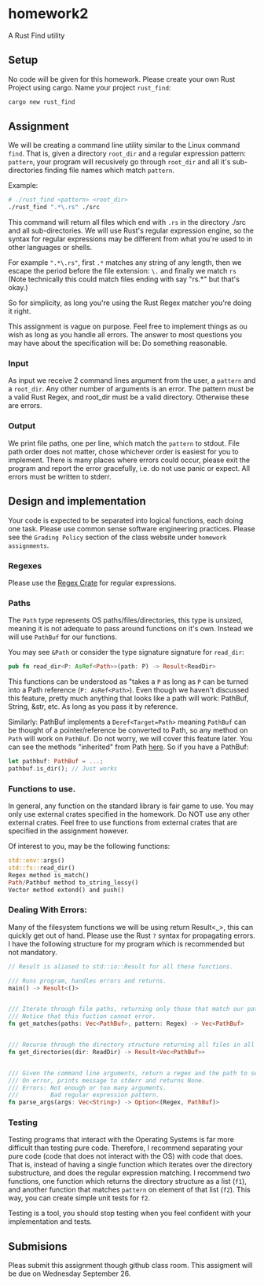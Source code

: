 # homework2
A Rust Find utility

## Setup
No code will be given for this homework. Please create your own Rust Project using cargo. Name your project `rust_find`:

```bash
cargo new rust_find
```

## Assignment
We will be creating a command line utility similar to the Linux command `find`. That is, given a directory `root_dir` and a regular
expression pattern: `pattern`, your program will recusively go through `root_dir` and all it's sub-directories finding file
names which match `pattern`.

Example:
```bash
# ./rust_find <pattern> <root_dir>
./rust_find ".*\.rs" ./src
```

This command will return all files which end with `.rs` in the directory ./src and all sub-directories. We will use Rust's
regular expression engine, so the syntax for regular expressions may be different from what you're used to in other
languages or shells.

For example `".*\.rs"`, first `.*` matches any string of any length, then we escape the period
before the file extension: `\.` and finally we match `rs` (Note technically this could match files ending with say "rs.*"
but that's okay.)

So for simplicity, as long you're using the Rust Regex matcher you're doing it right.

This assignment is vague on purpose. Feel free to implement things as ou wish as long as you handle all errors. The answer to most questions you may have about the specification will be: Do something reasonable.

### Input
As input we receive 2 command lines argument from the user, a `pattern` and a `root_dir`. Any other number of arguments is an error. The pattern must be a valid Rust Regex, and root_dir must be a valid directory. Otherwise these are errors.

### Output
We print file paths, one per line, which match the `pattern` to stdout.
File path order does not matter, chose whichever order is easiest for you to implement.
There is many places where errors could occur, please exit the program and report the error gracefully, i.e. do not use panic or expect. All errors must be written to stderr.

## Design and implementation
Your code is expected to be separated into logical functions, each doing one task. Please use common sense software
engineering practices. Please see the `Grading Policy` section of the class website under `homework assignments`.

### Regexes
Please use the [Regex Crate](https://docs.rs/regex/1.0.5/regex/) for regular expressions.

### Paths
The `Path` type represents OS paths/files/directories, this type is unsized, meaning it is not adequate to pass around
functions on it's own. Instead we will use `PathBuf` for our functions.

You may see `&Path` or consider the type signature signature for `read_dir`:
```rust
pub fn read_dir<P: AsRef<Path>>(path: P) -> Result<ReadDir>
```
This functions can be understood as "takes a `P` as long as `P` can be turned into a Path reference (`P: AsRef<Path>`).
Even though we haven't discussed this feature, pretty much anything that looks like a path will work: PathBuf, String, &str, etc. As long as you pass it by reference.

Similarly: PathBuf implements a `Deref<Target=Path>` meaning `PathBuf` can be thought of a pointer/reference be converted to Path, so any method on `Path` will work on `PathBuf`. Do not worry, we will cover this feature later. You can see
the methods "inherited" from Path [here](https://doc.rust-lang.org/std/path/struct.PathBuf.html). So if you have a PathBuf:
```rust
let pathbuf: PathBuf = ...;
pathbuf.is_dir(); // Just works
```
### Functions to use.
In general, any function on the standard library is fair game to use. You may only use external crates specified in the
homework. Do NOT use any other external crates. Feel free to use functions from external crates that are specified in
the assignment however.

Of interest to you, may be the following functions:
```rust
std::env::args()
std::fs::read_dir()
Regex method is_match()
Path/Pathbuf method to_string_lossy()
Vector method extend() and push()
```

### Dealing With Errors:
Many of the filesystem functions we will be using return Result<_>, this can quickly get out of hand. Please use the Rust `?` syntax for propagating errors. I have the following structure for my program which is recommended but not mandatory.

```rust
// Result is aliased to std::io::Result for all these functions.

/// Runs program, handles errors and returns.
main() -> Result<()>


/// Iterate through file paths, returning only those that match our pattern.
/// Notice that this fuction cannot error.
fn get_matches(paths: Vec<PathBuf>, pattern: Regex) -> Vec<PathBuf>


/// Recurse through the directory structure returning all files in all directories.
fn get_directories(dir: ReadDir) -> Result<Vec<PathBuf>>


/// Given the command line arguments, return a regex and the path to search through.
/// On error, prints message to stderr and returns None.
/// Errors: Not enough or too many arguments.
///         Bad regular expression pattern.
fn parse_args(args: Vec<String>) -> Option<(Regex, PathBuf)>
```

### Testing
Testing programs that interact with the Operating Systems is far more difficult than testing pure code. Therefore, I recommend
separating your pure code (code that does not interact with the OS) with code that does. That is, instead of having a single
function which iterates over the directory substructure, and does the regular expression matching. I recommend two functions,
one function which returns the directory structure as a list (`f1`), and another function that matches `pattern` on element of that
list (`f2`). This way, you can create simple unit tests for `f2`.

Testing is a tool, you should stop testing when you feel confident with your implementation and tests.

## Submisions
Pleas submit this assignment though github class room. This assigment will be due on Wednesday September 26.
